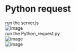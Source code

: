 Python request
==============
run the server.js</br>
![image](https://imneverdied.github.io/Python-note/Python%20request/req1.jpg)</br>
run the Python_request.py</br>
![image](https://imneverdied.github.io/Python-note/Python%20request/req2.jpg)</br>
![image](https://imneverdied.github.io/Python-note/Python%20request/req3.jpg)</br>
